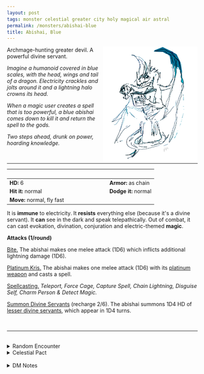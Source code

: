 ```yaml
---
layout: post
tags: monster celestial greater city holy magical air astral
permalink: /monsters/abishai-blue
title: Abishai, Blue
---
```


<img align="right" width=250px src="/images/abishaiblue.png">

Archmage-hunting greater devil. A powerful divine servant.

_Imagine a humanoid covered in blue scales, with the head, wings and tail of a dragon. Electricity crackles and jolts around it and a lightning halo crowns its head._

_When a magic user creates a spell that is too powerful, a blue abishai comes down to kill it and return the spell to the gods._

_Two steps ahead, drunk on power, hoarding knowledge._

<br>

---

|  <span style="display: inline-block; width:250px"></span>  |  |
| -------- | --------|
| **HD:** 6 | **Armor:** as chain  |
| **Hit it:** normal    | **Dodge it:** normal  |
| **Move:** normal, fly fast     |   | 

It is **immune** to electricity. 
It **resists** everything else (because it's a divine servant).
It **can** see in the dark and speak telepathically.
Out of combat, it can cast evokation, divination, conjuration and electric-themed **magic**.

**Attacks (1/round)**

<ins>Bite.</ins> The abishai makes one melee attack (1D6) which inflicts additional lightning damage (1D6).

<ins>Platinum Kris.</ins> The abishai makes one melee attack (1D6) with its [platinum weapon](/2020/11/10/extra-rules/#rare-metals) and casts a spell.

<ins>Spellcasting.</ins> *Teleport, Force Cage, Capture Spell, Chain Lightning, Disguise Self, Charm Person & Detect Magic.*

<ins>Summon Divine Servants</ins> (recharge 2/6). The abishai summons 1D4 HD of [lesser divine servants](/list/monsters-celestial), which appear in 1D4 turns.

<br>

---

<br>

<details markdown="1">
<summary>Random Encounter</summary>
1. **Monster:** 1 blue abishai.
1. **Lair:** An arcane vault, sealed in lightning and containing a hoard of arcane lore. <br>    &nbsp; OR <br>    **Omen:** A tear in space crackles with electricity.
1. **Spoor:** The content of a wizard’s study, scattered and crackling with lightning.
1. **Tracks:** Air crackling with arcane energy.
1. **Trace:**  [Rumor] A local wizard has disappeared, hit by lightning.
1. **Trace:** A mysterious semi-hidden orb, inert. Actually scries the mind of magic users.
</details>

<details markdown="1">
<summary>Celestial Pact</summary>
Evil celestials give the reward and the quest at the same time, then try to make accomplishing the quest impossible within the decided time frame. Good celestials give a quest first and the reward upon completion. The price of breaking a pact is always your soul.

**Reward:**

1. An orb which creates an arc of electricity between it and any magic nearby.
1. A grimoire with 3 random spells.
1. You grow blue dragon scales which give you protection like leather armor.
1. A blue [Imp](/monsters/imp) follower.
1. One blue horn that absorbs electricity like the [Fourth Ward](https://saltygoo.github.io/2020/11/13/the-ten-wards/).
1. Access to a well-equipped wizard lab hidden in a permanent lightning storm in the astral sea.

**Quest:**

1. You must discover a spell powerful enough to destroy an army. Ensure you are the only one to know it.
1. You must kill an archmage who knows too much.
1. You must discover a spell that can kill or trap wizards.
1. You must kill the apprentice of an ancient dragon.
1. You must enslave a wizard.
1. You must steal a legendary artifact.
</details>

<br>

<details markdown="1">
<summary>DM Notes</summary>
I love devils, I'd even say they are my favorite type of monsters to run. I was always confused with how DnD cosmology had devils that plotted against the gods, good aligned celestials serving the gods and evil gods that were served by ... random evil monsters ? I prefer my gods to be assholes trying to maintain the status quo with arbitrary rules and devils to be the ones who punish those who disobey. Being creatures of order, each devil has a clear behavior they punish. Adapted from [Mordenkainen's Tome of Foe](https://5e.tools/book.html#mtf) — SaltyGoo
</details>
